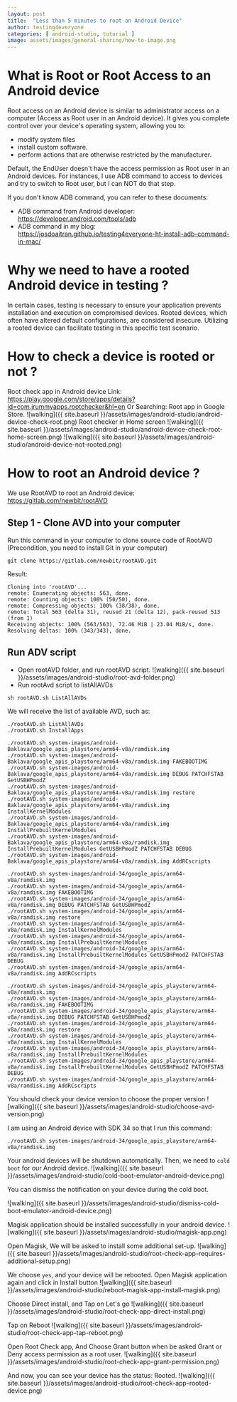 ```yaml
---
layout: post
title:  "Less than 5 minutes to root an Android Device"
author: testing4everyone
categories: [ android-studio, tutorial ]
image: assets/images/general-sharing/how-to-image.png
---
```


# What is Root or Root Access to an Android device
Root access on an Android device is similar to administrator access on a computer (Access as Root user in an Android device). It gives you complete control over your device's operating system, allowing you to:
- modify system files
- install custom software.
- perform actions that are otherwise restricted by the manufacturer.

Default, the EndUser doesn't have the access permission as Root user in an Android devices. 
For instances, I use ADB command to access to devices and try to switch to Root user, but I can NOT do that step.

If you don't know ADB command, you can refer to these documents:
- ADB command from Android developer: https://developer.android.com/tools/adb
- ADB command in my blog: https://josdoaitran.github.io/testing4everyone-ht-install-adb-command-in-mac/

# Why we need to have a rooted Android device in testing ?
In certain cases, testing is necessary to ensure your application prevents installation and execution on compromised devices.
Rooted devices, which often have altered default configurations, are considered insecure.
Utilizing a rooted device can facilitate testing in this specific test scenario.
# How to check a device is rooted or not ?
Root check app in Android device
Link: https://play.google.com/store/apps/details?id=com.jrummyapps.rootchecker&hl=en
Or Searching: Root app in Google Store.
![walking]({{ site.baseurl }}/assets/images/android-studio/android-device-check-root.png)
Root checker in Home screen
![walking]({{ site.baseurl }}/assets/images/android-studio/android-device-check-root-home-screen.png)
![walking]({{ site.baseurl }}/assets/images/android-studio/android-device-not-rooted.png)
# How to root an Android device ?
We use RootAVD to root an Android device: https://gitlab.com/newbit/rootAVD
## Step 1 - Clone AVD into your computer
Run this command in your computer to clone source code of RootAVD (Precondition, you need to install Git in your computer)
```shell
git clone https://gitlab.com/newbit/rootAVD.git
```
Result:
```shell
Cloning into 'rootAVD'...
remote: Enumerating objects: 563, done.
remote: Counting objects: 100% (50/50), done.
remote: Compressing objects: 100% (38/38), done.
remote: Total 563 (delta 31), reused 21 (delta 12), pack-reused 513 (from 1)
Receiving objects: 100% (563/563), 72.46 MiB | 23.04 MiB/s, done.
Resolving deltas: 100% (343/343), done.
```
## Run ADV script
- Open rootAVD folder, and run rootAVD script.
![walking]({{ site.baseurl }}/assets/images/android-studio/root-avd-folder.png)
- Run rootAvd script to listAllAVDs
```shell
sh rootAVD.sh ListAllAVDs
```

We will receive the list of available AVD, such as:
```
./rootAVD.sh ListAllAVDs
./rootAVD.sh InstallApps

./rootAVD.sh system-images/android-Baklava/google_apis_playstore/arm64-v8a/ramdisk.img
./rootAVD.sh system-images/android-Baklava/google_apis_playstore/arm64-v8a/ramdisk.img FAKEBOOTIMG
./rootAVD.sh system-images/android-Baklava/google_apis_playstore/arm64-v8a/ramdisk.img DEBUG PATCHFSTAB GetUSBHPmodZ
./rootAVD.sh system-images/android-Baklava/google_apis_playstore/arm64-v8a/ramdisk.img restore
./rootAVD.sh system-images/android-Baklava/google_apis_playstore/arm64-v8a/ramdisk.img InstallKernelModules
./rootAVD.sh system-images/android-Baklava/google_apis_playstore/arm64-v8a/ramdisk.img InstallPrebuiltKernelModules
./rootAVD.sh system-images/android-Baklava/google_apis_playstore/arm64-v8a/ramdisk.img InstallPrebuiltKernelModules GetUSBHPmodZ PATCHFSTAB DEBUG
./rootAVD.sh system-images/android-Baklava/google_apis_playstore/arm64-v8a/ramdisk.img AddRCscripts

./rootAVD.sh system-images/android-34/google_apis/arm64-v8a/ramdisk.img
./rootAVD.sh system-images/android-34/google_apis/arm64-v8a/ramdisk.img FAKEBOOTIMG
./rootAVD.sh system-images/android-34/google_apis/arm64-v8a/ramdisk.img DEBUG PATCHFSTAB GetUSBHPmodZ
./rootAVD.sh system-images/android-34/google_apis/arm64-v8a/ramdisk.img restore
./rootAVD.sh system-images/android-34/google_apis/arm64-v8a/ramdisk.img InstallKernelModules
./rootAVD.sh system-images/android-34/google_apis/arm64-v8a/ramdisk.img InstallPrebuiltKernelModules
./rootAVD.sh system-images/android-34/google_apis/arm64-v8a/ramdisk.img InstallPrebuiltKernelModules GetUSBHPmodZ PATCHFSTAB DEBUG
./rootAVD.sh system-images/android-34/google_apis/arm64-v8a/ramdisk.img AddRCscripts

./rootAVD.sh system-images/android-34/google_apis_playstore/arm64-v8a/ramdisk.img
./rootAVD.sh system-images/android-34/google_apis_playstore/arm64-v8a/ramdisk.img FAKEBOOTIMG
./rootAVD.sh system-images/android-34/google_apis_playstore/arm64-v8a/ramdisk.img DEBUG PATCHFSTAB GetUSBHPmodZ
./rootAVD.sh system-images/android-34/google_apis_playstore/arm64-v8a/ramdisk.img restore
./rootAVD.sh system-images/android-34/google_apis_playstore/arm64-v8a/ramdisk.img InstallKernelModules
./rootAVD.sh system-images/android-34/google_apis_playstore/arm64-v8a/ramdisk.img InstallPrebuiltKernelModules
./rootAVD.sh system-images/android-34/google_apis_playstore/arm64-v8a/ramdisk.img InstallPrebuiltKernelModules GetUSBHPmodZ PATCHFSTAB DEBUG
./rootAVD.sh system-images/android-34/google_apis_playstore/arm64-v8a/ramdisk.img AddRCscripts
```
You should check your device version to choose the proper version
![walking]({{ site.baseurl }}/assets/images/android-studio/choose-avd-version.png)

I am using an Android device with SDK 34 so that I run this command:
```shell
./rootAVD.sh system-images/android-34/google_apis_playstore/arm64-v8a/ramdisk.img
```

Your android devices will be shutdown automatically.
Then, we need to `cold boot` for our Android device.
![walking]({{ site.baseurl }}/assets/images/android-studio/cold-boot-emulator-android-device.png)

You can dismiss the notification on your device during the cold boot.

![walking]({{ site.baseurl }}/assets/images/android-studio/dismiss-cold-boot-emulator-android-device.png)

Magisk application should be installed successfully in your android device.
![walking]({{ site.baseurl }}/assets/images/android-studio/magisk-app.png)

Open Magisk, We will be asked to install some additional set-up.
![walking]({{ site.baseurl }}/assets/images/android-studio/root-check-app-requires-additional-setup.png)

We choose `yes`, and your device will be rebooted.
Open Magisk application again and click in Install button
![walking]({{ site.baseurl }}/assets/images/android-studio/reboot-magisk-app-install-magisk.png)

Choose Direct install, and Tap on Let's go
![walking]({{ site.baseurl }}/assets/images/android-studio/root-check-app-direct-install.png)

Tap on Reboot
![walking]({{ site.baseurl }}/assets/images/android-studio/root-check-app-tap-reboot.png)

Open Root Check app, And Choose Grant button  when be asked Grant or Deny access permission as a root user.
![walking]({{ site.baseurl }}/assets/images/android-studio/root-check-app-grant-permission.png)

And now, you can see your device has the status: Rooted.
![walking]({{ site.baseurl }}/assets/images/android-studio/root-check-app-rooted-device.png)